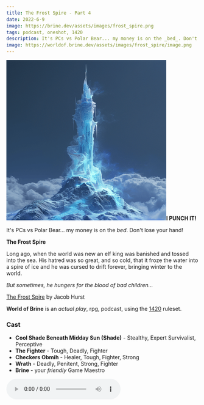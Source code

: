 ```yaml
---
title: The Frost Spire - Part 4
date: 2022-6-9
image: https://brine.dev/assets/images/frost_spire.png
tags: podcast, oneshot, 1420
description: It's PCs vs Polar Bear... my money is on the _bed_. Don't lose your hand!
image: https://worldof.brine.dev/assets/images/frost_spire/image.png
---
```


![thumb](assets/images/frost_spire/image.png)**I PUNCH IT!**

It's PCs vs Polar Bear... my money is on the _bed_. Don't lose your hand!

**The Frost Spire**

Long ago, when the world was new an elf king was banished and tossed into the sea. His hatred was so great, and so cold, that it froze the water into a spire of ice and he was cursed to drift forever, bringing winter to the world.

_But sometimes, he hungers for the blood of bad children..._

[The Frost Spire](https://swordfishislands.itch.io/the-frost-spire) by Jacob Hurst

**World of Brine** is an _actual play_, rpg, podcast, using the [1420](https://casadeocio.itch.io/1420-bnb) ruleset.

<break>

### Cast
- **Cool Shade Beneath Midday Sun (Shade)** - Stealthy, Expert Survivalist, Perceptive
- **The Fighter** - Tough, Deadly, Fighter
- **Checkers Obmih** - Healer, Tough, Fighter, Strong
- **Wrath** - Deadly, Penitent, Strong, Fighter
- **Brine** - your _friendly_ Game Maestro

<audio controls src="https://archive.org/download/the_frost_spire-part3/the_frost_spire-part4.mp3"></audio>
